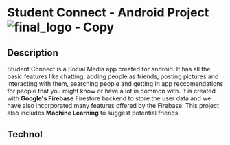 # Student Connect - Android Project![final_logo - Copy](https://user-images.githubusercontent.com/53811147/122639480-bb31fb00-d117-11eb-9cde-284d5054e0ef.png)


## Description
Student Connect is a Social Media app created for android. It has all the basic features like chatting, adding people as friends, posting pictures and interacting with them, searching people and getting in app reccomendations for people that you might know or have a lot in common with. It is created with **Google's Firebase** Firestore backend to store the user data and we have also incorporated many features offered by the Firebase. This project also includes **Machine Learning** to suggest potential friends. 

## Technol

